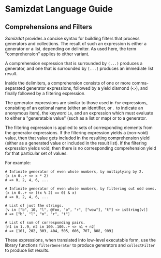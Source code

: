 Samizdat Language Guide
=======================

Comprehensions and Filters
--------------------------

*Samizdat* provides a concise syntax for building filters that process
generators and collections. The result of such an expression is either
a generator or a list, depending on delimiter. As used here, the term
"comprehension" applies to either variant.

A comprehension expression that is surrounded by `(...)` produces a
generator, and one that is surrounded by `[...]` produces an immediate
list result.

Inside the delimiters, a comprehension consists of one or more
comma-separated generator expressions, followed by a yield diamond (`<>`),
and finally followed by a filtering expression.

The generator expressions are similar to those used in `for` expressions,
consisting of an optional name (either an identifier, or `.` to indicate
an anonymous item), the keyword `in`, and an expression which must
evaluate to either a "generatable value" (such as a list or map) or to
a generator.

The filtering expression is applied to sets of corresponding elements
from the generator expressions. If the filtering expression yields a
(non-void) value, then that value gets included in the resulting
comprehension yield (either as a generated value or included in the
result list). If the filtering expression yields void, then there is
no corresponding comprehension yield for that particular set of values.

For example:

```
# Infinite generator of even whole numbers, by multiplying by 2.
(x in 0..+ <> x * 2)
# => 0, 2, 4, 6, ...

# Infinite generator of even whole numbers, by filtering out odd ones.
(x in 0..+ <> ((x % 2) == 0) & x)
# => 0, 2, 4, 6, ...

# List of just the strings.
[v in ["b", 10, "l", @foo, "o", "r", ["wow"], "t"] <> isString(v)]
# => ["b", "l", "o", "r", "t"]

# List of sum of corresponding pairs.
[n1 in 1..9, n2 in 100..100..+ <> n1 + n2]
# => [101, 202, 303, 404, 505, 606, 707, 808, 909]
```

These expressions, when translated into low-level executable form,
use the library functions `filterGenerator` to produce generators
and `collectFilter` to produce list results.
